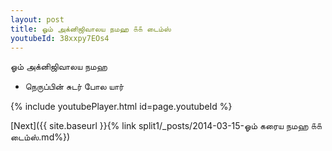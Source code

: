 ```yaml
---
layout: post
title: ஓம் அக்னிஜிவாலய நமஹ ௧௧ டைம்ஸ்
youtubeId: 38xxpy7EOs4
---
```

 
 
 ஓம் அக்னிஜிவாலய நமஹ  
 
 -  நெருப்பின் சுடர் போல யார் 
 
  
 
  
 
 
 
 
 
 


{% include youtubePlayer.html id=page.youtubeId %}
 
[Next]({{ site.baseurl }}{% link  split1/_posts/2014-03-15-ஓம் கரைய நமஹ ௧௧ டைம்ஸ்.md%})
 
